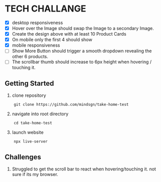 # TECH CHALLANGE

- [x] desktop responsiveness
- [x] Hover over the Image should swap the Image to a secondary Image.
- [x] Create the design above with at least 10 Product Cards
- [x] On mobile only the first 4 should show
- [x] mobile responsiveness
- [ ] Show More Button should trigger a smooth dropdown revealing the other 6 products.
- [ ] The scrollbar thumb should increase to 6px height when hovering / touching it.

## Getting Started

1. clone repository

```
    git clone https://github.com/mindsgn/take-home-test
```

2. navigate into root directory

```
    cd take-home-test
```

3. launch website

```
    npx live-server
```

## Challenges

1. Struggled to get the scroll bar to react when hovering/touching it. not sure if its my browser.
